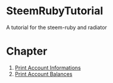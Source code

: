 # SteemRubyTutorial

A tutorial for the steem-ruby and radiator

# Chapter

1. [Print Account Informations](Documents/Part-1.md)
2. [Print Account Balances](Documents/Part-2.md)
